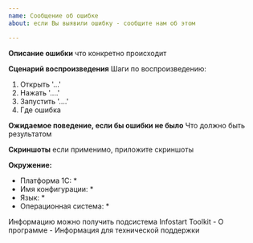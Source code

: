 ```yaml
---
name: Сообщение об ошибке
about: если Вы выявили ошибку - сообщите нам об этом

---
```


**Описание ошибки**
что конкретно происходит

**Сценарий воспроизведения**
Шаги по воспроизведению:
1. Открыть '...'
2. Нажать '....'
3. Запустить '....'
4. Где ошибка

**Ожидаемое поведение, если бы ошибки не было**
Что должно быть результатом

**Скриншоты**
если применимо, приложите скриншоты

**Окружение:**

   - Платформа 1С: *
   - Имя конфигурации: *
   - Язык: *
   - Операционная система: *
   
Информацию можно получить подсистема Infostart Toolkit - О программе - Информация для технической поддержки

<!-- **Дополнительный контекст**

- Типовая или не типовая конфигурация ?
- Включен ли режим защиты от опасных действий
- и т.д. -->
